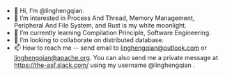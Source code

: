 - 👋 Hi, I’m @linghengqian.
- 👀 I’m interested in Process And Thread, Memory Management, Peripheral And File System, and Rust is my white moonlight.
- 🌱 I’m currently learning Compilation Principle, Software Engineering.
- 💞️ I’m looking to collaborate on distributed database.
- 📫 How to reach me -- send email to linghengqian@outlook.com or linghengqian@apache.org. You can also send me a private message at https://the-asf.slack.com/ using my username @linghengqian .

<!---
linghengqian/linghengqian is a ✨ special ✨ repository because its `README.md` (this file) appears on your GitHub profile.
You can click the Preview link to take a look at your changes.
--->
